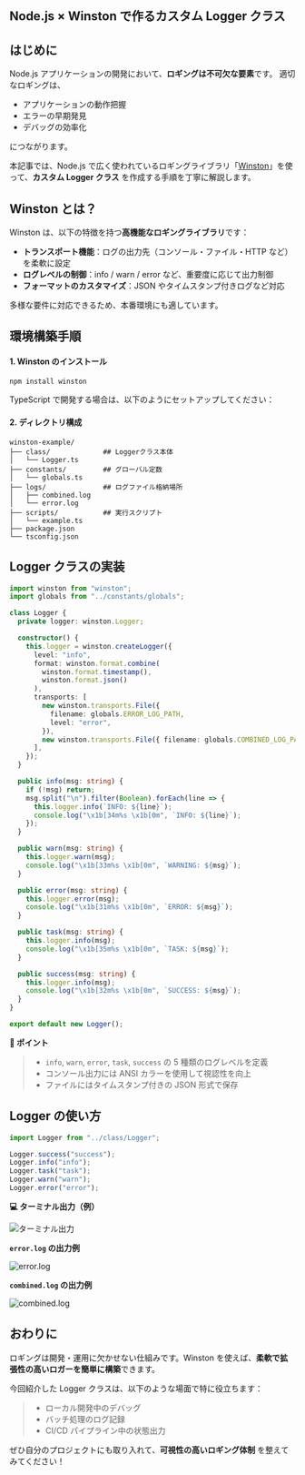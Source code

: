 ## Node.js × Winston で作るカスタム Logger クラス

## はじめに

Node.js アプリケーションの開発において、**ロギングは不可欠な要素**です。
適切なロギングは、

- アプリケーションの動作把握
- エラーの早期発見
- デバッグの効率化

につながります。

本記事では、Node.js で広く使われているロギングライブラリ「[Winston](https://github.com/winstonjs/winston)」を使って、**カスタム Logger クラス** を作成する手順を丁寧に解説します。

## Winston とは？

Winston は、以下の特徴を持つ**高機能なロギングライブラリ**です：

- **トランスポート機能**：ログの出力先（コンソール・ファイル・HTTP など）を柔軟に設定
- **ログレベルの制御**：info / warn / error など、重要度に応じて出力制御
- **フォーマットのカスタマイズ**：JSON やタイムスタンプ付きログなど対応

多様な要件に対応できるため、本番環境にも適しています。

## 環境構築手順

#### 1. Winston のインストール

```bash
npm install winston
```

TypeScript で開発する場合は、以下のようにセットアップしてください：

#### 2. ディレクトリ構成

```plaintext
winston-example/
├── class/             ## Loggerクラス本体
│   └── Logger.ts
├── constants/         ## グローバル定数
│   └── globals.ts
├── logs/              ## ログファイル格納場所
│   ├── combined.log
│   └── error.log
├── scripts/           ## 実行スクリプト
│   └── example.ts
├── package.json
└── tsconfig.json
```

## Logger クラスの実装

```ts:Logger.ts
import winston from "winston";
import globals from "../constants/globals";

class Logger {
  private logger: winston.Logger;

  constructor() {
    this.logger = winston.createLogger({
      level: "info",
      format: winston.format.combine(
        winston.format.timestamp(),
        winston.format.json()
      ),
      transports: [
        new winston.transports.File({
          filename: globals.ERROR_LOG_PATH,
          level: "error",
        }),
        new winston.transports.File({ filename: globals.COMBINED_LOG_PATH }),
      ],
    });
  }

  public info(msg: string) {
    if (!msg) return;
    msg.split("\n").filter(Boolean).forEach(line => {
      this.logger.info(`INFO: ${line}`);
      console.log("\x1b[34m%s \x1b[0m", `INFO: ${line}`);
    });
  }

  public warn(msg: string) {
    this.logger.warn(msg);
    console.log("\x1b[33m%s \x1b[0m", `WARNING: ${msg}`);
  }

  public error(msg: string) {
    this.logger.error(msg);
    console.log("\x1b[31m%s \x1b[0m", `ERROR: ${msg}`);
  }

  public task(msg: string) {
    this.logger.info(msg);
    console.log("\x1b[35m%s \x1b[0m", `TASK: ${msg}`);
  }

  public success(msg: string) {
    this.logger.info(msg);
    console.log("\x1b[32m%s \x1b[0m", `SUCCESS: ${msg}`);
  }
}

export default new Logger();
```

**📌 ポイント**

> - `info`, `warn`, `error`, `task`, `success` の 5 種類のログレベルを定義
> - コンソール出力には ANSI カラーを使用して視認性を向上
> - ファイルにはタイムスタンプ付きの JSON 形式で保存

## Logger の使い方

```ts
import Logger from "../class/Logger";

Logger.success("success");
Logger.info("info");
Logger.task("task");
Logger.warn("warn");
Logger.error("error");
```

**💻 ターミナル出力（例）**

![ターミナル出力](https://qiita-image-store.s3.ap-northeast-1.amazonaws.com/0/3760374/82d9d30c-e3ab-8ccb-c420-472acc9c23f5.png)

**`error.log` の出力例**

![error.log](https://qiita-image-store.s3.ap-northeast-1.amazonaws.com/0/3760374/e890a022-a2de-a9e8-0741-0c778ed00a1a.png)

**`combined.log` の出力例**

![combined.log](https://qiita-image-store.s3.ap-northeast-1.amazonaws.com/0/3760374/da0b968b-ba2a-1048-640e-171381f41aaa.png)

## おわりに

ロギングは開発・運用に欠かせない仕組みです。Winston を使えば、**柔軟で拡張性の高いロガーを簡単に構築**できます。

今回紹介した Logger クラスは、以下のような場面で特に役立ちます：

> - ローカル開発中のデバッグ
> - バッチ処理のログ記録
> - CI/CD パイプライン中の状態出力

ぜひ自分のプロジェクトにも取り入れて、**可視性の高いロギング体制** を整えてみてください！

